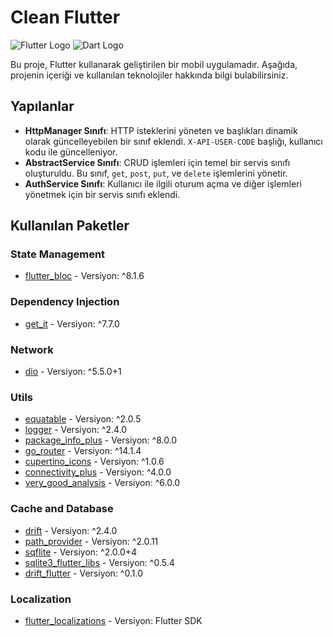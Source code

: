 # Clean Flutter

![Flutter Logo](https://storage.googleapis.com/cms-storage-bucket/ec64036b4eacc9f3fd73.svg) ![Dart Logo](https://dart.dev/assets/img/logo/logo-white-text.svg)

Bu proje, Flutter kullanarak geliştirilen bir mobil uygulamadır. Aşağıda, projenin içeriği ve kullanılan teknolojiler hakkında bilgi bulabilirsiniz.

## Yapılanlar

- **HttpManager Sınıfı**: HTTP isteklerini yöneten ve başlıkları dinamik olarak güncelleyebilen bir sınıf eklendi. `X-API-USER-CODE` başlığı, kullanıcı kodu ile güncelleniyor.
- **AbstractService Sınıfı**: CRUD işlemleri için temel bir servis sınıfı oluşturuldu. Bu sınıf, `get`, `post`, `put`, ve `delete` işlemlerini yönetir.
- **AuthService Sınıfı**: Kullanıcı ile ilgili oturum açma ve diğer işlemleri yönetmek için bir servis sınıfı eklendi.

## Kullanılan Paketler

### State Management
- [flutter_bloc](https://pub.dev/packages/flutter_bloc) - Versiyon: ^8.1.6

### Dependency Injection
- [get_it](https://pub.dev/packages/get_it) - Versiyon: ^7.7.0

### Network
- [dio](https://pub.dev/packages/dio) - Versiyon: ^5.5.0+1

### Utils
- [equatable](https://pub.dev/packages/equatable) - Versiyon: ^2.0.5
- [logger](https://pub.dev/packages/logger) - Versiyon: ^2.4.0
- [package_info_plus](https://pub.dev/packages/package_info_plus) - Versiyon: ^8.0.0
- [go_router](https://pub.dev/packages/go_router) - Versiyon: ^14.1.4
- [cupertino_icons](https://pub.dev/packages/cupertino_icons) - Versiyon: ^1.0.6
- [connectivity_plus](https://pub.dev/packages/connectivity_plus) - Versiyon: ^4.0.0
- [very_good_analysis](https://pub.dev/packages/very_good_analysis) - Versiyon: ^6.0.0

### Cache and Database
- [drift](https://pub.dev/packages/drift) - Versiyon: ^2.4.0
- [path_provider](https://pub.dev/packages/path_provider) - Versiyon: ^2.0.11
- [sqflite](https://pub.dev/packages/sqflite) - Versiyon: ^2.0.0+4
- [sqlite3_flutter_libs](https://pub.dev/packages/sqlite3_flutter_libs) - Versiyon: ^0.5.4
- [drift_flutter](https://pub.dev/packages/drift_flutter) - Versiyon: ^0.1.0

### Localization
- [flutter_localizations](https://flutter.dev/docs/development/accessibility-and-localization/internationalization) - Versiyon: Flutter SDK

